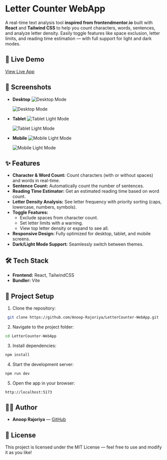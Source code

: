 # Letter Counter WebApp

A real-time text analysis tool **inspired from frontendmentor.io** built with **React** and **Tailwind CSS** to help you count characters, words, sentences, and analyze letter density. Easily toggle features like space exclusion, letter limits, and reading time estimation — with full support for light and dark modes.

## 🚀 Live Demo

[View Live App](https://anoop-rajoriya.github.io/LetterCounter-WebApp/)

## 📸 Screenshots

- **Desktop**
  ![Desktop Mode](./projectDesign/desktop-dark.png)

  ![Desktop Mode](./projectDesign/desktop-light.png)

- **Tablet**
  ![Tablet Light Mode](./projectDesign/tablet-dark.png)

  ![Tablet Light Mode](./projectDesign/tablet-light.png)

- **Mobile**
  ![Mobile Light Mode](./projectDesign/mobile-dark.png)

  ![Mobile Light Mode](./projectDesign/mobile-light.png)

## ✨ Features

- **Character & Word Count:** Count characters (with or without spaces) and words in real-time.
- **Sentence Count:** Automatically count the number of sentences.
- **Reading Time Estimator:** Get an estimated reading time based on word count.
- **Letter Density Analysis:** See letter frequency with priority sorting (caps, lowercase, numbers, symbols).
- **Toggle Features:**
  - Exclude spaces from character count.
  - Set letter limits with a warning.
  - View top letter density or expand to see all.
- **Responsive Design:** Fully optimized for desktop, tablet, and mobile screens.
- **Dark/Light Mode Support:** Seamlessly switch between themes.

## 🛠️ Tech Stack

- **Frontend:** React, TailwindCSS
- **Bundler:** Vite

## 📂 Project Setup

1. Clone the repository:

```bash
 git clone https://github.com/Anoop-Rajoriya/LetterCounter-WebApp.git
```

2. Navigate to the project folder:

```bash
cd LetterCounter-WebApp
```

3. Install dependencies:

```bash
npm install
```

4. Start the development server:

```bash
npm run dev
```

5. Open the app in your browser:

```
http://localhost:5173
```

## 👨‍💻 Author

- **Anoop Rajoriya** — [GitHub](https://github.com/Anoop-Rajoriya)

## 📜 License

This project is licensed under the MIT License — feel free to use and modify it as you like!
